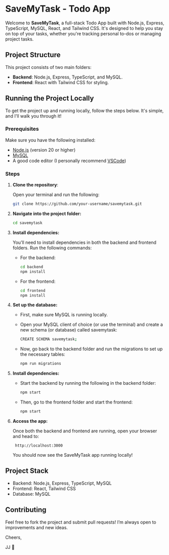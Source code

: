 # SaveMyTask - Todo App

Welcome to **SaveMyTask**, a full-stack Todo App built with Node.js, Express, TypeScript, MySQL, React, and Tailwind CSS. It's designed to help you stay on top of your tasks, whether you're tracking personal to-dos or managing project tasks.

## Project Structure

This project consists of two main folders:

- **Backend**: Node.js, Express, TypeScript, and MySQL.
- **Frontend**: React with Tailwind CSS for styling.

## Running the Project Locally

To get the project up and running locally, follow the steps below. It's simple, and I'll walk you through it!

### Prerequisites

Make sure you have the following installed:

- [Node.js](https://nodejs.org/) (version 20 or higher)
- [MySQL](https://dev.mysql.com/downloads/)
- A good code editor (I personally recommend [VSCode](https://code.visualstudio.com/))

### Steps

1. **Clone the repository**:

   Open your terminal and run the following:

   ```bash
   git clone https://github.com/your-username/savemytask.git
   ```

2. **Navigate into the project folder:**
    ```bash
    cd savemytask
    ```
    
3. **Install dependencies:**

    You’ll need to install dependencies in both the backend and frontend folders. Run the following commands:

    - For the backend:

        ```bash
        cd backend
        npm install
        ```
    - For the frontend:

        ```bash
        cd frontend
        npm install
        ```

4. **Set up the database:**

    - First, make sure MySQL is running locally.

    - Open your MySQL client of choice (or use the terminal) and create a new schema (or database) called savemytask:

        ```bash
        CREATE SCHEMA savemytask;
        ```
    - Now, go back to the backend folder and run the migrations to set up the necessary tables:

        ```bash
        npm run migrations
        ```

5. **Install dependencies:**

    - Start the backend by running the following in the backend folder:

        ```bash
        npm start
        ```

    - Then, go to the frontend folder and start the frontend:

        ```bash
        npm start
        ```
        
6. **Access the app:**

    Once both the backend and frontend are running, open your browser and head to:

        http://localhost:3000
        
    You should now see the SaveMyTask app running locally!

## Project Stack
- Backend: Node.js, Express, TypeScript, MySQL
- Frontend: React, Tailwind CSS
- Database: MySQL

## Contributing
Feel free to fork the project and submit pull requests! I’m always open to improvements and new ideas.

Cheers,

JJ 👋
